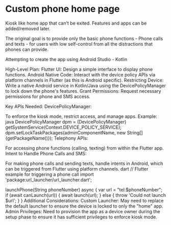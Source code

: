 # Custom phone home page
Kiosk like home app that can't be exited.  Features and apps can be added/removed later.

The original goal is to provide only the basic phone functions - Phone calls and texts - for users with low self-control from all the distractions that phones can provide.  

Attempting to create the app using Android Studio - Kotlin

High-Level Plan:
Flutter UI: Design a simple interface to display phone functions.
Android Native Code: Interact with the device policy APIs via platform channels in Flutter (as this is Android specific).
Restricting Device: Write a native Android service in Kotlin/Java using the DevicePolicyManager to lock down the phone's features.
Grant Permissions: Request necessary permissions for phone and SMS access.

Key APIs Needed:
DevicePolicyManager:

To enforce the kiosk mode, restrict access, and manage apps.
Example:
java
DevicePolicyManager dpm = (DevicePolicyManager) getSystemService(Context.DEVICE_POLICY_SERVICE);
dpm.setLockTaskPackages(adminComponentName, new String[]{getPackageName()});
Telephony APIs:

For accessing phone functions (calling, texting) from within the Flutter app.
Intent to Handle Phone Calls and SMS:

For making phone calls and sending texts, handle intents in Android, which can be triggered from Flutter using platform channels.
dart
// Flutter example for triggering a phone call
import 'package:url_launcher/url_launcher.dart';

launchPhone(String phoneNumber) async {
  var url = "tel:$phoneNumber";
  if (await canLaunch(url)) {
    await launch(url);
  } else {
    throw 'Could not launch $url';
  }
}
Additional Considerations:
Custom Launcher: May need to replace the default launcher to ensure the device is locked to only the "home" app.
Admin Privileges: Need to provision the app as a device owner during the setup phase to ensure it has sufficient privileges to enforce kiosk mode.

